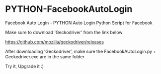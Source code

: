 # PYTHON-FacebookAutoLogin
Facebook Auto Login - PYTHON
Auto Login Python Script for Facebook

Make sure to download 'Geckodriver' from the link below

https://github.com/mozilla/geckodriver/releases

After downloading 'Geckodriver', make sure the FacebookAUtoLogin.py + Geckodriver.exe are in the same folder

Try it, Upgrade it :)
